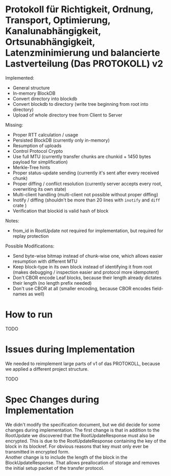 # Protokoll für Richtigkeit, Ordnung, Transport, Optimierung, Kanalunabhängigkeit, Ortsunabhängigkeit, Latenzminimierung und balancierte Lastverteilung (Das PROTOKOLL) v2

Implemented:

* General structure
* In-memory BlockDB
* Convert directory into blockdb
* Convert blockdb to directory (write tree beginning from root into directory)
* Upload of whole directory tree from Client to Server

Missing:

* Proper RTT calculation / usage
* Persisted BlockDB (currently only in-memory)
* Resumption of uploads
* Control Protocol Crypto
* Use full MTU (currently transfer chunks are chunkid + 1450 bytes payload for simplification)
* Merkle-Tree hints
* Proper status-update sending (currently it's sent after every received chunk)
* Proper diffing / conflict resolution (currently server accepts every root, overwriting its own state)
* Multi-client handling (multi-client not possible without proper diffing)
* Inotify / diffing (shouldn't be more than 20 lines with `inotify` and `diff` crate )
* Verification that blockid is valid hash of block

Notes:

* from_id in RootUpdate not required for implementation, but required for replay protection

Possible Modifications:

* Send byte-wise bitmap instead of chunk-wise one, which allows easier resumption with different MTU
* Keep block-type in its own block instead of identifying it from root (makes debugging / inspection easier and protocol more idempotent)
* Don't CBOR encode Leaf blocks, because their length already dictates their length (no length prefix needed)
* Don't use CBOR at all (smaller encoding, because CBOR encodes field-names as well)

# How to run

TODO

# Issues during Implementation

We needed to reimplement large parts of v1 of das PROTOKOLL, because we applied a different project structure.

TODO

# Spec Changes during Implementation

We didn't modify the specification document, but we did decide for some changes during implementation.
The first change is that in addition to the RootUpdate we discovered that the RootUpdateResponse must also be encrypted.
This is due to the RootUpdateResponse containing the key of the block in its blockref.
For obvious reasons that key must only ever be transmitted in encrypted form.  
Another change is to include the length of the block in the BlockUpdateResponse.
That allows preallocation of storage and removes the initial setup packet of the transfer protocol.
